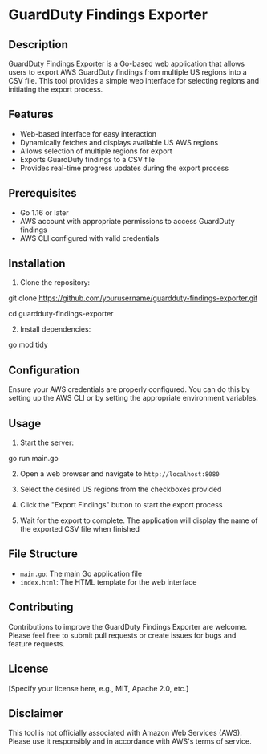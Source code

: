 # GuardDuty Findings Exporter

## Description
GuardDuty Findings Exporter is a Go-based web application that allows users to export AWS GuardDuty findings from multiple US regions into a CSV file. This tool provides a simple web interface for selecting regions and initiating the export process.

## Features
- Web-based interface for easy interaction
- Dynamically fetches and displays available US AWS regions
- Allows selection of multiple regions for export
- Exports GuardDuty findings to a CSV file
- Provides real-time progress updates during the export process

## Prerequisites
- Go 1.16 or later
- AWS account with appropriate permissions to access GuardDuty findings
- AWS CLI configured with valid credentials

## Installation
1. Clone the repository:

git clone https://github.com/yourusername/guardduty-findings-exporter.git

cd guardduty-findings-exporter

2. Install dependencies:

go mod tidy


## Configuration
Ensure your AWS credentials are properly configured. You can do this by setting up the AWS CLI or by setting the appropriate environment variables.

## Usage
1. Start the server:

go run main.go


2. Open a web browser and navigate to `http://localhost:8080`

3. Select the desired US regions from the checkboxes provided

4. Click the "Export Findings" button to start the export process

5. Wait for the export to complete. The application will display the name of the exported CSV file when finished

## File Structure
- `main.go`: The main Go application file
- `index.html`: The HTML template for the web interface

## Contributing
Contributions to improve the GuardDuty Findings Exporter are welcome. Please feel free to submit pull requests or create issues for bugs and feature requests.

## License
[Specify your license here, e.g., MIT, Apache 2.0, etc.]

## Disclaimer
This tool is not officially associated with Amazon Web Services (AWS). Please use it responsibly and in accordance with AWS's terms of service.



